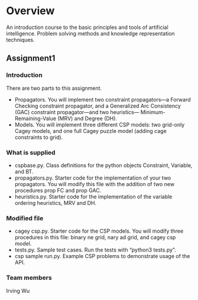 # Overview
An introduction course to the basic principles and tools of artificial intelligence. Problem solving methods and knowledge representation techniques.

## Assignment1
### Introduction
There are two parts to this assignment.
- Propagators. You will implement two constraint propagators—a Forward Checking constraint propagator, and a Generalized Arc Consistency (GAC) constraint propagator—and two heuristics— Minimum-Remaining-Value (MRV) and Degree (DH).
- Models. You will implement three different CSP models: two grid-only Cagey models, and one full Cagey puzzle model (adding cage constraints to grid).
### What is supplied
- cspbase.py. Class definitions for the python objects Constraint, Variable, and BT.
- propagators.py. Starter code for the implementation of your two propagators. You will modify this file with the addition of two new procedures prop FC and prop GAC.
- heuristics.py. Starter code for the implementation of the variable ordering heuristics, MRV and DH.
### Modified file
- cagey csp.py. Starter code for the CSP models. You will modify three procedures in this file: binary ne grid, nary ad grid, and cagey csp model.
- tests.py. Sample test cases. Run the tests with “python3 tests.py”.
- csp sample run.py. Example CSP problems to demonstrate usage of the API.
### Team members
Irving Wu

